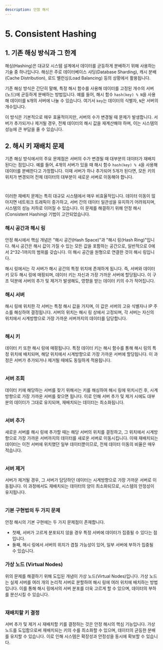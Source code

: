 ```yaml
---
description: 안정 해시
---
```


# 5. Consistent Hashing

## 1. 기존 해싱 방식과 그 한계

해싱(Hashing)은 대규모 시스템 설계에서 데이터를 균등하게 분배하기 위해 사용하는 기술 중 하나입니다. 해싱은 주로 데이터베이스 샤딩(Database Sharding), 캐시 분배(Cache Distribution), 로드 밸런싱(Load Balancing) 등의 상황에서 활용됩니다.

기존 해싱 방식은 간단히 말해, 특정 해시 함수를 사용해 데이터를 고정된 개수의 서버(노드)에 균등하게 분배하는 방법입니다. 예를 들어, 해시 함수 `hash(key) % N`을 사용해 데이터를 `N`개의 서버에 나눌 수 있습니다. 여기서 `key`는 데이터의 식별자, `N`은 서버의 개수입니다.

이 방식은 기본적으로 매우 효율적이지만, 서버의 수가 변경될 때 문제가 발생합니다. 서버가 추가되거나 제거될 경우, 전체 데이터의 해시 값을 재계산해야 하며, 이는 시스템의 성능에 큰 부담을 줄 수 있습니다.



## 2. 해시 키 재배치 문제

기존 해싱 방식에서의 주요 문제점은 서버의 수가 변경될 때 대부분의 데이터가 재배치된다는 점입니다. 예를 들어, 4개의 서버가 있을 때 해시 함수 `hash(key) % 4`을 사용해 데이터를 분배한다고 가정합니다. 이때 서버가 하나 추가되어 5개가 된다면, 모든 키의 위치가 변경되어 전체 데이터의 대부분이 새로운 서버로 이동해야 합니다.

<figure><img src="../../.gitbook/assets/image (1) (1).png" alt=""><figcaption></figcaption></figure>

<figure><img src="../../.gitbook/assets/image (1) (1) (1).png" alt=""><figcaption></figcaption></figure>

이러한 재배치 문제는 특히 대규모 시스템에서 매우 비효율적입니다. 데이터 이동이 많아지면 네트워크 트래픽이 증가하고, 서버 간의 데이터 일관성을 유지하기 어려워지며, 시스템의 성능 저하로 이어질 수 있습니다. 이 문제를 해결하기 위해 안정 해시(Consistent Hashing) 기법이 고안되었습니다.

### **해시 공간과 해시 링**

안정 해시에서 핵심 개념은 "해시 공간(Hash Space)"과 "해시 링(Hash Ring)"입니다. 해시 공간은 해시 값이 가질 수 있는 모든 값을 포함하는 공간으로, 일반적으로 0에서 2^32-1까지의 범위를 갖습니다. 이 해시 공간을 원형으로 연결한 것이 해시 링입니다.

해시 링에서는 각 서버가 해시 공간의 특정 위치에 존재하게 됩니다. 즉, 서버와 데이터 키 모두 해시 링에 매핑되며, 데이터 키는 자신과 가장 가까운 서버에 할당됩니다. 이 구조 덕분에 서버의 추가 및 제거가 발생해도, 영향을 받는 데이터 키의 수가 적어집니다.

### **해시 서버**

해시 링에 위치한 각 서버는 특정 해시 값을 가지며, 이 값은 서버의 고유 식별자나 IP 주소를 해싱하여 결정됩니다. 서버의 위치는 해시 링 상에서 고정되며, 각 서버는 자신의 위치에서 시계방향으로 가장 가까운 서버까지의 데이터를 담당합니다.

<figure><img src="../../.gitbook/assets/image (2) (1).png" alt=""><figcaption></figcaption></figure>

### **해시 키**

데이터 키 또한 해시 링에 매핑됩니다. 특정 데이터 키는 해시 함수를 통해 해시 링의 특정 위치에 배치되며, 해당 위치에서 시계방향으로 가장 가까운 서버에 할당됩니다. 이 과정은 서버가 추가되거나 제거될 때에도 동일하게 적용됩니다.

<figure><img src="../../.gitbook/assets/image (3) (1).png" alt=""><figcaption></figcaption></figure>

### **서버 조회**

데이터 키에 해당하는 서버를 찾기 위해서는 키를 해싱하여 해시 링에 위치시킨 후, 시계방향으로 가장 가까운 서버를 찾으면 됩니다. 이로 인해 서버 추가 및 제거 시에도 대부분의 데이터가 그대로 유지되며, 재배치되는 데이터는 최소화됩니다.

<figure><img src="../../.gitbook/assets/image (4) (1).png" alt=""><figcaption></figcaption></figure>

### **서버 추가**

새로운 서버를 해시 링에 추가할 때는 해당 서버의 위치를 결정하고, 그 위치에서 시계방향으로 가장 가까운 서버까지의 데이터를 새로운 서버로 이동시킵니다. 이때 재배치되는 데이터는 이전 서버에 위치했던 일부 데이터뿐이므로, 전체 데이터 이동의 비율은 매우 적습니다.

<figure><img src="../../.gitbook/assets/image (5) (1).png" alt=""><figcaption></figcaption></figure>

### **서버 제거**

서버가 제거될 경우, 그 서버가 담당하던 데이터는 시계방향으로 가장 가까운 서버로 이동됩니다. 이 과정에서도 재배치되는 데이터의 양이 최소화되므로, 시스템의 안정성이 유지됩니다.

<figure><img src="../../.gitbook/assets/image (6) (1).png" alt=""><figcaption></figcaption></figure>

### **기본 구현법의 두 가지 문제**

안정 해시의 기본 구현에는 두 가지 문제점이 존재합니다.&#x20;

* 첫째, 서버가 고르게 분포되지 않을 경우 특정 서버에 데이터가 집중될 수 있다는 점입니다.&#x20;
* 둘째, 해시 링에서 서버의 위치가 겹칠 가능성이 있어, 일부 서버에 부하가 집중될 수 있습니다.

### **가상 노드 (Virtual Nodes)**

위의 문제를 해결하기 위해 도입된 개념이 가상 노드(Virtual Nodes)입니다. 가상 노드는 실제 서버를 여러 개의 논리적 서버로 분할하여 해시 링에 여러 위치에 배치하는 방법입니다. 이를 통해 해시 링에서의 서버 분포를 더욱 고르게 할 수 있으며, 데이터의 부하를 분산시킬 수 있습니다.

<figure><img src="../../.gitbook/assets/image (7).png" alt=""><figcaption></figcaption></figure>

### **재배치할 키 결정**

서버 추가 및 제거 시 재배치할 키를 결정하는 것은 안정 해시의 핵심 기능입니다. 가상 노드를 도입함으로써 재배치되는 키의 수를 최소화할 수 있으며, 데이터의 균등한 분배를 유지할 수 있습니다. 이로 인해 시스템은 확장성과 안정성을 동시에 확보할 수 있습니다.
